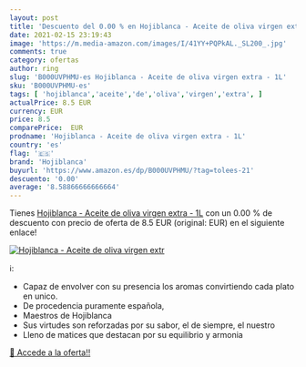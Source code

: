 ```yaml
---
layout: post
title: 'Descuento del 0.00 % en Hojiblanca - Aceite de oliva virgen extr'
date: 2021-02-15 23:19:43
image: 'https://m.media-amazon.com/images/I/41YY+PQPkAL._SL200_.jpg'
comments: true
category: ofertas
author: ring
slug: 'B000UVPHMU-es Hojiblanca - Aceite de oliva virgen extra - 1L'
sku: 'B000UVPHMU-es'
tags: [ 'hojiblanca','aceite','de','oliva','virgen','extra', ]
actualPrice: 8.5 EUR
currency: EUR
price: 8.5
comparePrice:  EUR
prodname: 'Hojiblanca - Aceite de oliva virgen extra - 1L'
country: 'es'
flag: '🇪🇸'
brand: 'Hojiblanca'
buyurl: 'https://www.amazon.es/dp/B000UVPHMU/?tag=tolees-21'
descuento: '0.00'
average: '8.58866666666664'
---
```


Tienes [Hojiblanca - Aceite de oliva virgen extra - 1L](https://www.amazon.es/dp/B000UVPHMU/?tag=tolees-21) con un 0.00 % de descuento con precio de oferta de 8.5 EUR (original:  EUR) en el siguiente enlace!

[![Hojiblanca - Aceite de oliva virgen extr](https://m.media-amazon.com/images/I/41YY+PQPkAL._SL200_.jpg)](https://www.amazon.es/dp/B000UVPHMU/?tag=tolees-21)

ℹ️:

- Capaz de envolver con su presencia los aromas convirtiendo cada plato en unico.
- De procedencia puramente española,
- Maestros de Hojiblanca
- Sus virtudes son reforzadas por su sabor, el de siempre, el nuestro
- Lleno de matices que destacan por su equilibrio y armonia

[🛒 Accede a la oferta!!](https://www.amazon.es/dp/B000UVPHMU/?tag=tolees-21)

